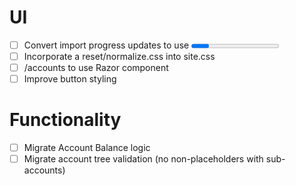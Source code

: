 # UI

- [ ] Convert import progress updates to use <progress> 
- [ ] Incorporate a reset/normalize.css into site.css
- [ ] /accounts to use <AccountTree> Razor component
- [ ] Improve button styling

# Functionality

- [ ] Migrate Account Balance logic
- [ ] Migrate account tree validation (no non-placeholders with sub-accounts)
